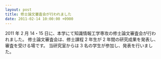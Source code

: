 ```yaml
---
layout: post
title: 修士論文審査会が行われました
date: 2011-02-14 10:00:00 +0900
---
```


2011 年 2 月 14・15 日に、本学にて知識情報工学専攻の修士論文審査会が行われました。
修士論文審査会は、修士課程 2 年生が 2 年間の研究成果を発表し、審査を受ける場です。
当研究室からは 3 名の学生が参加し、発表を行いました。